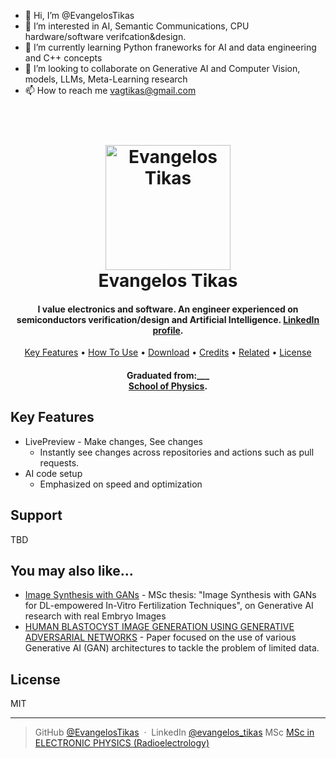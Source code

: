 - 👋 Hi, I’m @EvangelosTikas
- 👀 I’m interested in AI, Semantic Communications, CPU hardware/software verifcation&design.
- 🌱 I’m currently learning Python franeworks for AI and data engineering and C++ concepts
- 💞️ I’m looking to collaborate on Generative AI and Computer Vision, models, LLMs, Meta-Learning research
- 📫 How to reach me vagtikas@gmail.com

<!---
EvangelosTikas/EvangelosTikas is a ✨ special ✨ repository because its `README.md` (this file) appears on your GitHub profile.
You can click the Preview link.
--->


<h1 align="center">
  <br>
  <a href="[http://www.amitmerchant.com/electron-markdownify](https://www.linkedin.com/in/evangelos-tikas-a795a1172/)"><img src="https://media.licdn.com/dms/image/v2/D5603AQFr4ZqLPnnOKg/profile-displayphoto-shrink_800_800/profile-displayphoto-shrink_800_800/0/1636449031991?e=1751500800&v=beta&t=qcRJqlsrEKG91kILo_8WDLbqCMEX5-yugiu-BnVJHOE" alt="Evangelos Tikas" width="200"></a>
  <br>
  Evangelos Tikas
  <br>
</h1>

<h4 align="center">I value electronics and software. An engineer experienced on semiconductors verification/design and Artificial Intelligence. <a href="https://www.linkedin.com/in/evangelos-tikas-a795a1172/" target="_blank">LinkedIn profile</a>.</h4>


<p align="center">
  <a href="#key-features">Key Features</a> •
  <a href="#how-to-use">How To Use</a> •
  <a href="#download">Download</a> •
  <a href="#credits">Credits</a> •
  <a href="#related">Related</a> •
  <a href="#license">License</a>
</p>

<h4 align="center">Graduated from:___<br><a href="https://www.physics.auth.gr/en/" target="_blank">School of Physics</a>.</h4>

## Key Features

* LivePreview - Make changes, See changes
  - Instantly see changes across repositories and actions such as pull requests.
* AI code setup
  - Emphasized on speed and optimization


## Support

TBD

## You may also like...

- [Image Synthesis with GANs](https://ikee.lib.auth.gr/record/353829) - MSc thesis: "Image Synthesis with GANs for DL-empowered In-Vitro Fertilization Techniques", on Generative AI research with real Embryo Images
- [HUMAN BLASTOCYST IMAGE GENERATION USING GENERATIVE ADVERSARIAL
NETWORKS](https://smart-embryo.com/pdf/human_blastocyst_image_generation.pdf) - Paper focused on  the use of various Generative AI
(GAN) architectures to tackle the problem of limited data.

## License

MIT

---


> GitHub [@EvangelosTikas](https://github.com/EvangelosTikas) &nbsp;&middot;&nbsp;
> LinkedIn [@evangelos_tikas](https://www.linkedin.com/in/evangelos-tikas-a795a1172/)
> MSc [MSc in ELECTRONIC PHYSICS (Radioelectrology)](https://elecom.physics.auth.gr/?lang=en)
